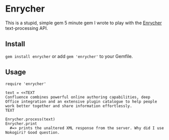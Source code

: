 # Enrycher

This is a stupid, simple gem 5 minute gem I wrote to play with the [Enrycher](http://ailab.ijs.si/tools/enrycher/) text-processing API.

## Install

`gem install enrycher` or add `gem 'enrycher'` to your Gemfile.

## Usage

    require 'enrycher'
    
    text = <<TEXT
    Confluence combines powerful online authoring capabilities, deep Office integration and an extensive plugin catalogue to help people work better together and share information effortlessly.
    TEXT

    Enrycher.process(text)
    Enrycher.print 
      #=> prints the unaltered XML response from the server. Why did I use Nokogiri? Good question.